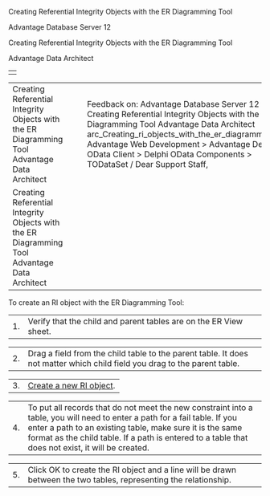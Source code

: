 Creating Referential Integrity Objects with the ER Diagramming Tool




Advantage Database Server 12  

Creating Referential Integrity Objects with the ER Diagramming Tool

Advantage Data Architect

|  |
| --- |
|  |

|  |  |  |  |  |
| --- | --- | --- | --- | --- |
| Creating Referential Integrity Objects with the ER Diagramming Tool  Advantage Data Architect |  |  | Feedback on: Advantage Database Server 12 - Creating Referential Integrity Objects with the ER Diagramming Tool Advantage Data Architect arc\_Creating\_ri\_objects\_with\_the\_er\_diagramming\_tool Advantage Web Development > Advantage Delphi OData Client > Delphi OData Components > TODataSet / Dear Support Staff, |  |
| Creating Referential Integrity Objects with the ER Diagramming Tool  Advantage Data Architect |  |  |  |  |

To create an RI object with the ER Diagramming Tool:

|  |  |
| --- | --- |
| 1. | Verify that the child and parent tables are on the ER View sheet. |

|  |  |
| --- | --- |
| 2. | Drag a field from the child table to the parent table. It does not matter which child field you drag to the parent table. |

|  |  |
| --- | --- |
| 3. | [Create a new RI object](arc_creating_or_modifying_an_ri_object.htm). |

|  |  |
| --- | --- |
| 4. | To put all records that do not meet the new constraint into a table, you will need to enter a path for a fail table. If you enter a path to an existing table, make sure it is the same format as the child table. If a path is entered to a table that does not exist, it will be created. |

|  |  |
| --- | --- |
| 5. | Click OK to create the RI object and a line will be drawn between the two tables, representing the relationship. |